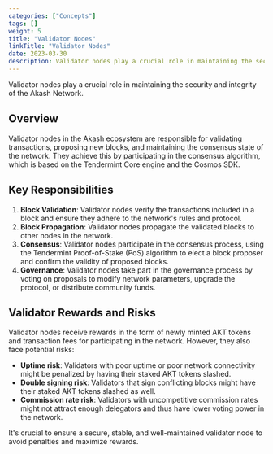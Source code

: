 ```yaml
---
categories: ["Concepts"]
tags: []
weight: 5
title: "Validator Nodes"
linkTitle: "Validator Nodes"
date: 2023-03-30
description: Validator nodes play a crucial role in maintaining the security and integrity of the Akash Network.
---
```


Validator nodes play a crucial role in maintaining the security and integrity of the Akash Network.
## Overview

Validator nodes in the Akash ecosystem are responsible for validating transactions, proposing new blocks, and maintaining the consensus state of the network. They achieve this by participating in the consensus algorithm, which is based on the Tendermint Core engine and the Cosmos SDK.

## Key Responsibilities

1. **Block Validation**: Validator nodes verify the transactions included in a block and ensure they adhere to the network's rules and protocol.
2. **Block Propagation**: Validator nodes propagate the validated blocks to other nodes in the network.
3. **Consensus**: Validator nodes participate in the consensus process, using the Tendermint Proof-of-Stake (PoS) algorithm to elect a block proposer and confirm the validity of proposed blocks.
4. **Governance**: Validator nodes take part in the governance process by voting on proposals to modify network parameters, upgrade the protocol, or distribute community funds.

## Validator Rewards and Risks

Validator nodes receive rewards in the form of newly minted AKT tokens and transaction fees for participating in the network. However, they also face potential risks:

- **Uptime risk**: Validators with poor uptime or poor network connectivity might be penalized by having their staked AKT tokens slashed.
- **Double signing risk**: Validators that sign conflicting blocks might have their staked AKT tokens slashed as well.
- **Commission rate risk**: Validators with uncompetitive commission rates might not attract enough delegators and thus have lower voting power in the network.

It's crucial to ensure a secure, stable, and well-maintained validator node to avoid penalties and maximize rewards.